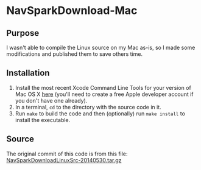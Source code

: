 # NavSparkDownload-Mac

## Purpose
I wasn't able to compile the Linux source on my Mac as-is, so I made some modifications and published them to save others time.

## Installation
1. Install the most recent Xcode Command Line Tools for your version of Mac OS X [here](https://developer.apple.com/downloads/index.action) (you'll need to create a free Apple developer account if you don't have one already).
2. In a terminal, `cd` to the directory with the source code in it.
3. Run `make` to build the code and then (optionally) run `make install` to install the executable.

## Source
The original commit of this code is from this file: [NavSparkDownloadLinuxSrc-20140530.tar.gz](https://store-lgdi92x.mybigcommerce.com/content/NavSparkDownloadLinuxSrc-20140530.tar.gz)
